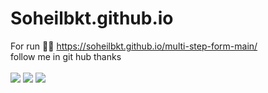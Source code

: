 # Soheilbkt.github.io
For run 🏃‍♂️
https://soheilbkt.github.io/multi-step-form-main/
<br>
follow me in git hub thanks 
<br>
<br>
 <img src="https://img.icons8.com/external-tanah-basah-glyph-tanah-basah/64/F7211E/external-html-social-media-tanah-basah-glyph-tanah-basah.png"/>
 <img src="https://img.icons8.com/color/70/null/css3.png"/>
<img src="https://img.icons8.com/ios-filled/64/FCC419/javascript-logo.png"/>
